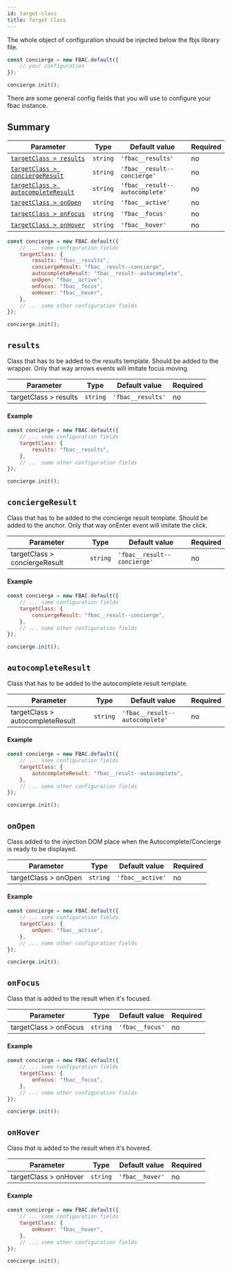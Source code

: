 ```yaml
---
id: target-class
title: Target Class
---
```


The whole object of configuration should be injected below the fbjs library file.

```js
const concierge = new FBAC.default({
    // your configuration
});

concierge.init();
```

There are some general config fields that you will use to configure your fbac instance.

## Summary

| Parameter 	  | Type 	     | Default value 	| Required 	|
|-------------	|----------- |--------------	|----------	|
| [`targetClass > results`](1-configuration-3-target-class.md#results)                        | `string`           | `'fbac__results'`              | no       |
| [`targetClass > conciergeResult`](1-configuration-3-target-class.md#conciergeresult)        | `string`           | `'fbac__result--concierge'`    | no       |
| [`targetClass > autocompleteResult`](1-configuration-3-target-class.md#autocompleteresult)  | `string`           | `'fbac__result--autocomplete'` | no       |
| [`targetClass > onOpen`](1-configuration-3-target-class.md#onopen)                          | `string`           | `'fbac__active'`               | no       |
| [`targetClass > onFocus`](1-configuration-3-target-class.md#onfocus)                        | `string`           | `'fbac__focus'`                | no       |
| [`targetClass > onHover`](1-configuration-3-target-class.md#onhover)                        | `string`           | `'fbac__hover'`                | no       |

```js
const concierge = new FBAC.default({
    // ... some configuration fields
    targetClass: {
        results: "fbac__results",
        conciergeResult: "fbac__result--concierge",
        autocompleteResult: "fbac__result--autocomplete",
        onOpen: "fbac__active",
        onFocus: "fbac__focus",
        onHover: "fbac__hover",
    },
    // ... some other configuration fields
});

concierge.init();
```


## `results`

Class that has to be added to the results template. Should be added to the wrapper. 
Only that way arrows events will imitate focus moving.

| Parameter 	  | Type 	     | Default value 	| Required 	|
|-------------	|----------- |--------------	|----------	|
| targetClass > results | `string`           | `'fbac__results'`              | no       |

#### Example

```js
const concierge = new FBAC.default({
    // ... some configuration fields
    targetClass: {
        results: "fbac__results",
    },
    // ... some other configuration fields
});

concierge.init();
```

## `conciergeResult`

Class that has to be added to the concierge result template. Should be added to the anchor.
Only that way onEnter event will imitate the click.

| Parameter 	  | Type 	     | Default value 	| Required 	|
|-------------	|----------- |--------------	|----------	|
| targetClass > conciergeResult | `string`           | `'fbac__result--concierge'`    | no       |

#### Example

```js
const concierge = new FBAC.default({
    // ... some configuration fields
    targetClass: {
        conciergeResult: "fbac__result--concierge",
    },
    // ... some other configuration fields
});

concierge.init();
```

## `autocompleteResult`

Class that has to be added to the autocomplete result template.

| Parameter 	  | Type 	     | Default value 	| Required 	|
|-------------	|----------- |--------------	|----------	|
| targetClass > autocompleteResult | `string`           | `'fbac__result--autocomplete'` | no       |

#### Example

```js
const concierge = new FBAC.default({
    // ... some configuration fields
    targetClass: {
        autocompleteResult: "fbac__result--autocomplete",
    },
    // ... some other configuration fields
});

concierge.init();
```

## `onOpen`

Class added to the injection DOM place when the Autocomplete/Concierge is ready to be displayed.

| Parameter 	  | Type 	     | Default value 	| Required 	|
|-------------	|----------- |--------------	|----------	|
| targetClass > onOpen | `string`           | `'fbac__active'`               | no       |

#### Example

```js
const concierge = new FBAC.default({
    // ... some configuration fields
    targetClass: {
        onOpen: "fbac__active",
    },
    // ... some other configuration fields
});

concierge.init();
```

## `onFocus`

Class that is added to the result when it's focused.

| Parameter 	  | Type 	     | Default value 	| Required 	|
|-------------	|----------- |--------------	|----------	|
| targetClass > onFocus | `string`           | `'fbac__focus'`                | no       |

#### Example

```js
const concierge = new FBAC.default({
    // ... some configuration fields
    targetClass: {
        onFocus: "fbac__focus",
    },
    // ... some other configuration fields
});

concierge.init();
```

## `onHover`

Class that is added to the result when it's hovered.

| Parameter 	  | Type 	     | Default value 	| Required 	|
|-------------	|----------- |--------------	|----------	|
| targetClass > onHover | `string`           | `'fbac__hover'`                | no       |

#### Example

```js
const concierge = new FBAC.default({
    // ... some configuration fields
    targetClass: {
        onHover: "fbac__hover",
    },
    // ... some other configuration fields
});

concierge.init();
```
